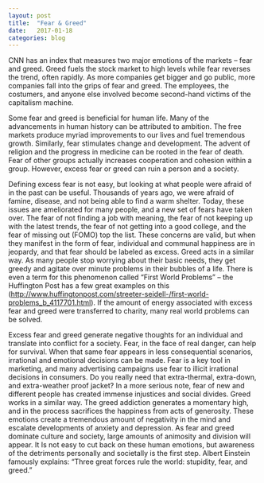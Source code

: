 ```yaml
---
layout: post
title:  "Fear & Greed"
date:   2017-01-18
categories: blog
---
```


CNN has an index that measures two major emotions of the markets – fear and greed.  Greed fuels the stock market to high levels while fear reverses the trend, often rapidly.  As more companies get bigger and go public, more companies fall into the grips of fear and greed.  The employees, the costumers, and anyone else involved become second-hand victims of the capitalism machine. 

Some fear and greed is beneficial for human life.  Many of the advancements in human history can be attributed to ambition.  The free markets produce myriad improvements to our lives and fuel tremendous growth.  Similarly, fear stimulates change and development.  The advent of religion and the progress in medicine can be rooted in the fear of death.   Fear of other groups actually increases cooperation and cohesion within a group.  However, excess fear or greed can ruin a person and a society. 

Defining excess fear is not easy, but looking at what people were afraid of in the past can be useful.   Thousands of years ago, we were afraid of famine, disease, and not being able to find a warm shelter.  Today, these issues are ameliorated for many people, and a new set of fears have taken over.  The fear of not finding a job with meaning, the fear of not keeping up with the latest trends, the fear of not getting into a good college, and the fear of missing out (FOMO) top the list.  These concerns are valid, but when they manifest in the form of fear, individual and communal happiness are in jeopardy, and that fear should be labeled as excess.  Greed acts in a similar way.  As many people stop worrying about their basic needs, they get greedy and agitate over minute problems in their bubbles of a life.  There is even a term for this phenomenon called “First World Problems” – the Huffington Post has a few great examples on this (http://www.huffingtonpost.com/streeter-seidell-/first-world-problems_b_4117701.html).   If the amount of energy associated with excess fear and greed were transferred to charity, many real world problems can be solved.

Excess fear and greed generate negative thoughts for an individual and translate into conflict for a society.  Fear, in the face of real danger, can help for survival.  When that same fear appears in less consequential scenarios, irrational and emotional decisions can be made.  Fear is a key tool in marketing, and many advertising campaigns use fear to illicit irrational decisions in consumers.  Do you really need that extra-thermal, extra-down, and extra-weather proof jacket?  In a more serious note, fear of new and different people has created immense injustices and social divides.  Greed works in a similar way.  The greed addiction generates a momentary high, and in the process sacrifices the happiness from acts of generosity.  These emotions create a tremendous amount of negativity in the mind and escalate developments of anxiety and depression.  As fear and greed dominate culture and society, large amounts of animosity and division will appear.  It Is not easy to cut back on these human emotions, but awareness of the detriments personally and societally is the first step.  Albert Einstein famously explains: “Three great forces rule the world: stupidity, fear, and greed.”
















